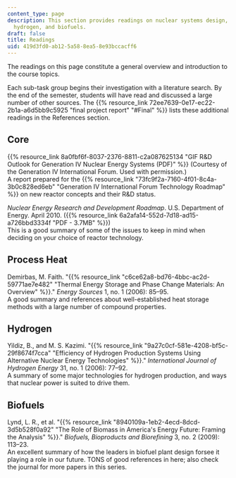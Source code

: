 ```yaml
---
content_type: page
description: This section provides readings on nuclear systems design, process heat,
  hydrogen, and biofuels.
draft: false
title: Readings
uid: 419d3fd0-ab12-5a58-8ea5-8e93bccacff6
---
```

The readings on this page constitute a general overview and introduction to the course topics.

Each sub-task group begins their investigation with a literature search. By the end of the semester, students will have read and discussed a large number of other sources. The {{% resource_link 72ee7639-0e17-ec22-2b1a-a6d5bb9c5925 "final project report" "#Final" %}} lists these additional readings in the References section.

## Core

{{% resource_link 8a0fbf6f-8037-2376-8811-c2a087625134 "GIF R&D Outlook for Generation IV Nuclear Energy Systems (PDF)" %}} (Courtesy of the Generation IV International Forum. Used with permission.)   
A report prepared for the {{% resource_link "73fc9f2a-7160-4f01-8c4a-3b0c828ed6eb" "Generation IV International Forum Technology Roadmap" %}} on new reactor concepts and their R&D status.

_Nuclear Energy Research and Development Roadmap_. U.S. Department of Energy. April 2010. ({{% resource_link 6a2afa14-552d-7d18-ad15-a726bbd3334f "PDF - 3.7MB" %}})   
This is a good summary of some of the issues to keep in mind when deciding on your choice of reactor technology.

## Process Heat

Demirbas, M. Faith. "{{% resource_link "c6ce62a8-bd76-4bbc-ac2d-59771ae7e482" "Thermal Energy Storage and Phase Change Materials: An Overview" %}}." _Energy Sources_ 1, no. 1 (2006): 85–95.   
A good summary and references about well-established heat storage methods with a large number of compound properties.

## Hydrogen

Yildiz, B., and M. S. Kazimi. "{{% resource_link "9a27c0cf-581e-4208-bf5c-29f8674f7cca" "Efficiency of Hydrogen Production Systems Using Alternative Nuclear Energy Technologies" %}}." _International Journal of Hydrogen Energy_ 31, no. 1 (2006): 77–92.   
A summary of some major technologies for hydrogen production, and ways that nuclear power is suited to drive them.

## Biofuels

Lynd, L. R., et al. "{{% resource_link "8940109a-1eb2-4ecd-8dcd-3d5b528f0a92" "The Role of Biomass in America's Energy Future: Framing the Analysis" %}}." _Biofuels, Bioproducts and Biorefining_ 3, no. 2 (2009): 113–23.   
An excellent summary of how the leaders in biofuel plant design forsee it playing a role in our future. TONS of good references in here; also check the journal for more papers in this series.